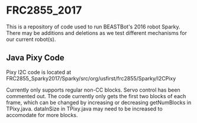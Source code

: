 # FRC2855_2017

This is a repository of code used to run BEASTBot's 2016 robot Sparky. There may be additions and deletions as we test different mechanisms for our current robot(s).

##  Java Pixy Code
Pixy I2C code is located at FRC2855_Sparky2017/Sparky/src/org/usfirst/frc2855/Sparky/I2CPixy

Currently only supports regular non-CC blocks. Servo control has been commented out. The code currently only gets the first two blocks of each frame, which can be changed by increasing or decreasing getNumBlocks in TPixy.java. dataInSize in TPixy.java may need to be increased to accomodate for more blocks.
